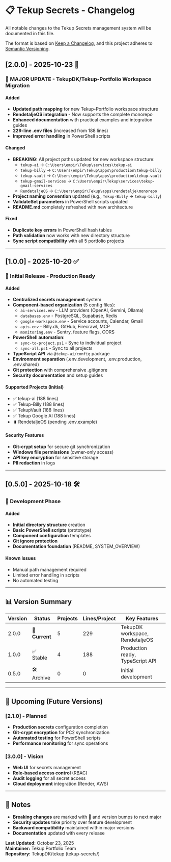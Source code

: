 # 📋 Tekup Secrets - Changelog

All notable changes to the Tekup Secrets management system will be documented in this file.

The format is based on [Keep a Changelog](https://keepachangelog.com/en/1.0.0/),
and this project adheres to [Semantic Versioning](https://semver.org/spec/v2.0.0.html).

## [2.0.0] - 2025-10-23 🚀

### 🔄 MAJOR UPDATE - TekupDK/Tekup-Portfolio Workspace Migration

#### Added
- **Updated path mapping** for new Tekup-Portfolio workspace structure
- **RendetaljeOS integration** - Now supports the complete monorepo
- **Enhanced documentation** with practical examples and integration guides
- **229-line .env files** (increased from 188 lines)
- **Improved error handling** in PowerShell scripts

#### Changed
- **BREAKING:** All project paths updated for new workspace structure:
  - `tekup-ai` → `C:\Users\empir\Tekup\services\tekup-ai`
  - `tekup-billy` → `C:\Users\empir\Tekup\apps\production\tekup-billy`
  - `tekup-vault` → `C:\Users\empir\Tekup\apps\production\tekup-vault`
  - `tekup-gmail-services` → `C:\Users\empir\Tekup\services\tekup-gmail-services`
  - `RendetaljeOS` → `C:\Users\empir\Tekup\apps\rendetalje\monorepo`
- **Project naming convention** updated (e.g., `Tekup-Billy` → `tekup-billy`)
- **ValidateSet parameters** in PowerShell scripts updated
- **README.md** completely refreshed with new architecture

#### Fixed
- **Duplicate key errors** in PowerShell hash tables
- **Path validation** now works with new directory structure
- **Sync script compatibility** with all 5 portfolio projects

---

## [1.0.0] - 2025-10-20 ✅

### 🎉 Initial Release - Production Ready

#### Added
- **Centralized secrets management** system
- **Component-based organization** (5 config files):
  - `ai-services.env` - LLM providers (OpenAI, Gemini, Ollama)
  - `databases.env` - PostgreSQL, Supabase, Redis
  - `google-workspace.env` - Service accounts, Calendar, Gmail
  - `apis.env` - Billy.dk, GitHub, Firecrawl, MCP
  - `monitoring.env` - Sentry, feature flags, CORS
- **PowerShell automation**:
  - `sync-to-project.ps1` - Sync to individual project
  - `sync-all.ps1` - Sync to all projects
- **TypeScript API** via `@tekup-ai/config` package
- **Environment separation** (.env.development, .env.production, .env.shared)
- **Git protection** with comprehensive .gitignore
- **Security documentation** and setup guides

#### Supported Projects (Initial)
- ✅ tekup-ai (188 lines)
- ✅ Tekup-Billy (188 lines) 
- ✅ TekupVault (188 lines)
- ✅ Tekup Google AI (188 lines)
- ⏸️ RendetaljeOS (pending .env.example)

#### Security Features
- **Git-crypt setup** for secure git synchronization
- **Windows file permissions** (owner-only access)
- **API key encryption** for sensitive storage
- **PII redaction** in logs

---

## [0.5.0] - 2025-10-18 🛠️

### 🚧 Development Phase

#### Added
- **Initial directory structure** creation
- **Basic PowerShell scripts** (prototype)
- **Component configuration** templates
- **Git ignore protection**
- **Documentation foundation** (README, SYSTEM_OVERVIEW)

#### Known Issues
- Manual path management required
- Limited error handling in scripts
- No automated testing

---

## 📊 Version Summary

| Version | Status | Projects | Lines/Project | Key Features |
|---------|--------|----------|---------------|--------------|
| 2.0.0 | 🚀 **Current** | 5 | 229 | TekupDK workspace, RendetaljeOS |
| 1.0.0 | ✅ Stable | 4 | 188 | Production ready, TypeScript API |
| 0.5.0 | 🛠️ Archive | 0 | 0 | Initial development |

---

## 🔮 Upcoming (Future Versions)

### [2.1.0] - Planned
- **Production secrets** configuration completion
- **Git-crypt encryption** for PC2 synchronization
- **Automated testing** for PowerShell scripts
- **Performance monitoring** for sync operations

### [3.0.0] - Vision
- **Web UI** for secrets management
- **Role-based access control** (RBAC)
- **Audit logging** for all secret access
- **Cloud deployment** integration (Render, AWS)

---

## 📝 Notes

- **Breaking changes** are marked with 🔄 and version bumps to next major
- **Security updates** take priority over feature development
- **Backward compatibility** maintained within major versions
- **Documentation** updated with every release

**Last Updated:** October 23, 2025  
**Maintainer:** Tekup Portfolio Team  
**Repository:** TekupDK/tekup (tekup-secrets/)